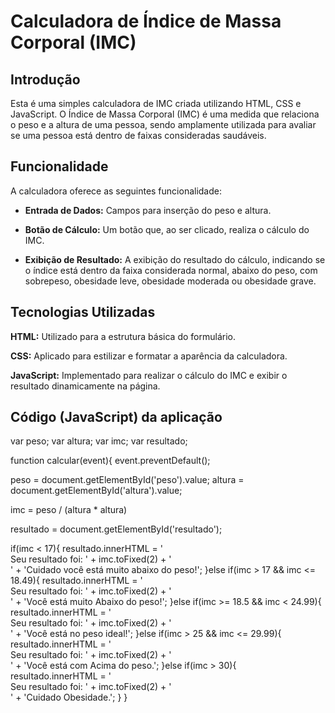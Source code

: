 # Calculadora de Índice de Massa Corporal (IMC)

## Introdução

Esta é uma simples calculadora de IMC criada utilizando HTML, CSS e JavaScript. O Índice de Massa Corporal (IMC) é uma medida que relaciona o peso e a altura de uma pessoa, sendo amplamente utilizada para avaliar se uma pessoa está dentro de faixas consideradas saudáveis.

## Funcionalidade

A calculadora oferece as seguintes funcionalidade:

- **Entrada de Dados:** Campos para inserção do peso e altura.

- **Botão de Cálculo:** Um botão que, ao ser clicado, realiza o cálculo do IMC.

- **Exibição de Resultado:** A exibição do resultado do cálculo, indicando se o índice está dentro da faixa considerada normal, abaixo do peso, com sobrepeso, obesidade leve, obesidade moderada ou obesidade grave.


## Tecnologias Utilizadas

**HTML:** Utilizado para a estrutura básica do formulário.

**CSS:** Aplicado para estilizar e formatar a aparência da calculadora.

**JavaScript:** Implementado para realizar o cálculo do IMC e exibir o resultado dinamicamente na página.

## Código (JavaScript) da aplicação


var peso;
var altura;
var imc;
var resultado;


function calcular(event){
  event.preventDefault();

  peso = document.getElementById('peso').value;
  altura = document.getElementById('altura').value;

  imc = peso / (altura * altura)

  resultado = document.getElementById('resultado');

  if(imc < 17){
    resultado.innerHTML = '<br> Seu resultado foi: ' + imc.toFixed(2) + '<br>' + 'Cuidado você está muito abaixo do peso!';
  }else if(imc > 17 && imc <= 18.49){
    resultado.innerHTML = '<br> Seu resultado foi: ' + imc.toFixed(2) + '<br>' + 'Você está muito Abaixo do peso!';
  }else if(imc >= 18.5 && imc < 24.99){
    resultado.innerHTML = '<br> Seu resultado foi: ' + imc.toFixed(2) + '<br>' + 'Você está no peso ideal!';
  }else if(imc > 25 && imc <= 29.99){
    resultado.innerHTML = '<br> Seu resultado foi: ' + imc.toFixed(2) + '<br>' + 'Você está com Acima do peso.';
  }else if(imc > 30){
    resultado.innerHTML = '<br> Seu resultado foi: ' + imc.toFixed(2) + '<br>' + 'Cuidado Obesidade.';
  }
}



